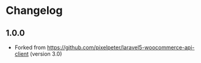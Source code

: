 # Changelog

## 1.0.0
- Forked from https://github.com/pixelpeter/laravel5-woocommerce-api-client (version 3.0)
